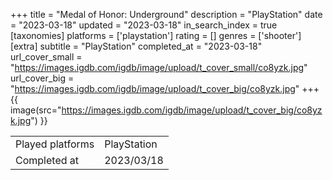 +++
title = "Medal of Honor: Underground"
description = "PlayStation"
date = "2023-03-18"
updated = "2023-03-18"
in_search_index = true
[taxonomies]
platforms = ['playstation']
rating = []
genres = ['shooter']
[extra]
subtitle = "PlayStation"
completed_at = "2023-03-18"
url_cover_small = "https://images.igdb.com/igdb/image/upload/t_cover_small/co8yzk.jpg"
url_cover_big = "https://images.igdb.com/igdb/image/upload/t_cover_big/co8yzk.jpg"
+++
{{ image(src="https://images.igdb.com/igdb/image/upload/t_cover_big/co8yzk.jpg") }}

|              |            |
| ------------ | ---------- |
| Played platforms    | PlayStation |
| Completed at | 2023/03/18 |

